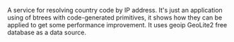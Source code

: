 A service for resolving country code by IP address.
It's just an application using of btrees with code-generated primitives, it shows how they can be applied to get some performance improvement.
It uses geoip GeoLite2 free database as a data source.